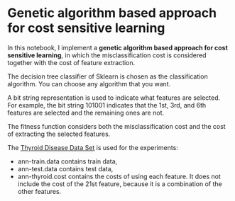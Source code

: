 # Genetic algorithm based approach for cost sensitive learning

In this notebook, I implement a **genetic algorithm based approach for cost sensitive learning**, in which the misclassification cost is considered together with the cost of feature extraction. 

The decision tree classifier of Sklearn is chosen as the classification algorithm. You can choose any algorithm that you want.

A bit string representation is used to indicate what features are selected. For example, the bit string 101001 indicates that the 1st, 3rd, and 6th features are selected and the remaining ones are not.

The fitness function considers both the misclassification cost and the cost of extracting the selected features.

The [Thyroid Disease Data Set](https://archive.ics.uci.edu/ml/datasets/Thyroid+Disease) is used for the experiments: 
* ann-train.data contains train data,
* ann-test.data contains test data,
* ann-thyroid.cost contains the costs of using each feature. It does not include the cost of the 21st feature, because it is a combination of the other features.


